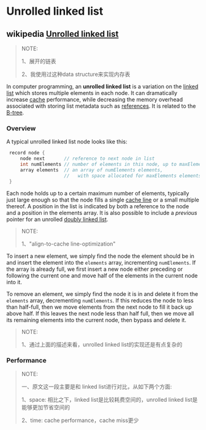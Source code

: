 # Unrolled linked list

## wikipedia [Unrolled linked list](https://en.wikipedia.org/wiki/Unrolled_linked_list)

> NOTE: 
>
> 1、展开的链表 
>
> 2、我使用过这种data structure来实现内存表

In computer programming, an **unrolled linked list** is a variation on the [linked list](https://en.wikipedia.org/wiki/Linked_list) which stores multiple elements in each node. It can dramatically increase [cache](https://en.wikipedia.org/wiki/CPU_cache) performance, while decreasing the memory overhead associated with storing list metadata such as [references](https://en.wikipedia.org/wiki/Reference). It is related to the [B-tree](https://en.wikipedia.org/wiki/B-tree). 

### Overview

A typical unrolled linked list node looks like this:

```c++
 record node {
     node next       // reference to next node in list
     int numElements // number of elements in this node, up to maxElements
     array elements  // an array of numElements elements,
                     //   with space allocated for maxElements elements
 }
```

Each node holds up to a certain maximum number of elements, typically just large enough so that the node fills a single [cache line](https://en.wanweibaike.com/wiki-Cache_line) or a small multiple thereof. A position in the list is indicated by both a reference to the node and a position in the elements array. It is also possible to include a *previous* pointer for an unrolled [doubly linked list](https://en.wanweibaike.com/wiki-Doubly_linked_list).

> NOTE:
>
> 1、"align-to-cache line-optimization"

To insert a new element, we simply find the node the element should be in and insert the element into the `elements` array, incrementing `numElements`. If the array is already full, we first insert a new node either preceding or following the current one and move half of the elements in the current node into it.

To remove an element, we simply find the node it is in and delete it from the `elements` array, decrementing `numElements`. If this reduces the node to less than half-full, then we move elements from the next node to fill it back up above half. If this leaves the next node less than half full, then we move all its remaining elements into the current node, then bypass and delete it.

> NOTE: 
>
> 1、通过上面的描述来看，unrolled linked list的实现还是有点复杂的

### Performance

> NOTE: 
>
> 一、原文这一段主要是和 linked list进行对比，从如下两个方面: 
>
> 1、space: 相比之下，linked list是比较耗费空间的，unrolled linked list是能够更加节省空间的
>
> 2、time: cache performance，cache miss更少

